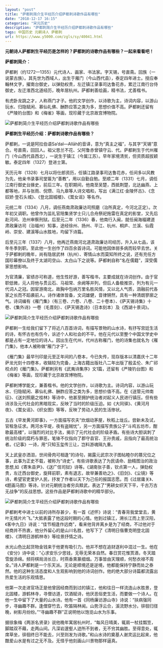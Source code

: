```yaml
---
layout: "post"
title: "萨都刺简介生平经历介绍萨都刺诗歌作品有哪些"
date: "2018-12-17 16:15"
categories: "宋元历史"
description: "萨都刺简介生平经历介绍萨都刺诗歌作品有哪些"
tags: 中国历史 元朝诗人 萨都刺
url: https://www.y5000.com/zgls/sy/40041.html
---
```






**元朝诗人萨都刺生平经历是怎样的？萨都刺的诗歌作品有哪些？一起来看看吧！**

 **萨都刺简介：**

萨都剌（约1272—1355）元代诗人、画家、书法家。字天锡，号直斋。回族（一说蒙古族）。其先世为西域人，出生于雁门（今山西代县），泰定四年进士。授应奉翰林文字，擢南台御史，以弹劾权贵，左迁镇江录事司达鲁花赤，累迁江南行台侍御史，左迁淮西北道经历，晚年居杭州。萨都剌善绘画，精书法，尤善楷书。

有虎卧龙跳之才，人称燕门才子。他的文学创作，以诗歌为主，诗词内容，以游山玩水、归隐赋闲、慕仙礼佛、酬酢应答之类为多，思想价值不高。萨都剌还留有《严陵钓台图》和《梅雀》等画，现珍藏于北京故宫博物院。

![萨都刺简介生平经历介绍萨都刺诗歌作品有哪些](https://img.y5000.com/uploads/allimg/190112/6f32f9c83aa346f26db53c272824bbf2.jpg)

 **萨都刺生平经历介绍：萨都刺诗歌作品有哪些？**

萨都剌，一说是阿拉伯语Sa’dal—Allāh的音译，意为“真主之福”，与其字“天锡”意合。号直斋，回回人。祖父思兰不花、父阿鲁赤曾镇守云、代。萨都剌生于代州雁门（今山西代县西北），一说生于镇江（今属江苏）。早年家境清贫，但资质超拔颖敏。泰定四年（1327）登进士第。

天历元年（1328）七月以将仕郎资历，任镇江路录事司达鲁花赤，任间多以风教为先，他亲书录事司堂匾为“善教”，用以自勤自勉。至顺二年（1331）七月，调任江南行御史台掾史，前后三年。在职期间，他南至吴楚，西抵荆楚，北达幽燕、上都等地，并与张雨、倪瓒、马九皋等人诗文唱和，写出《满江红·金陵怀古》、《念奴娇·登石头城》、《登北固城楼》、《鬻女谣》等名作。

元统二年（1334）八月，调任燕南肃政廉访司照磨（治所真定，今河北正定）。次年初又调职。他曾作为监礼官陪集贤学士只儿合舟祭祀拖雷在真定的影堂，又先后赴河间、沧州审察刑狱。后至元二年（1336）春，他南行入闽，就任闽海福建道肃政廉访司（治福州）知事，途经徐州、扬州、平江、杭州、桐庐、兰溪、仙霞岭、崇安、建溪等山水胜地，均留下诗篇。

后至元三年（1337）八月，他再迁燕南河北道肃政廉访司经历，升入从七品，该年冬季到职。至此他一生创作了四百余首诗词。可能他因体弱多病而较早去世。关于萨都剌的晚年，尚有隐居武林（杭州）、寄情山水而莫知所终之说，还有充任方国珍幕僚以及终于太湖司空山、太白山下之说等。萨都剌自称“名在儒籍”，深受儒家思想影响。

为官清廉，宦绩亦可称道，他生性好游，善写楷书，主要成就在诗词创作。由于官职低微，元人将他与贯云石、马祖常、余阙等并列，但后人备极推崇，列为有元一代词人之冠。因宦游南北，故胸中包纳万里名胜风情，又以北人气质，涵融前代各家之长而不蹈袭前人。诗作诸体皆备，文词雄健，音律锵然，具有一种清朗寥廓之气。诗词编有《雁门集》（有三卷、六卷、八卷、二十卷本）、《萨天锡诗集》十卷、《集外诗》一卷（毛晋刻）、《萨天锡逸诗》（日本刻本）及《西湖十景词》。

![萨都刺简介生平经历介绍萨都刺诗歌作品有哪些](https://img.y5000.com/uploads/allimg/190112/ce7c7298ded877cd4b1b869734b3247e.jpg)

萨都剌一生给我们留下了将近八百首诗词，有描写景物的山水诗，有抒写宫廷生活的诗，有怀古也有伤今，诉述个人和社会的不平。他在元代以至整个中国文学史中都是占有一定地位的诗人。因出生在代州，代州古称雁门，他的诗集也就名为《雁门集》，他本人被称做“雁门才子”。

《雁门集》最早刊印是元至正年间的八卷本，今已失传，现存版本以清嘉庆十二年萨龙光刻十四卷本，收辑较为完备，上海古籍出版社八二年出版了殷孟伦、朱广祁校点的《雁门集》。萨都剌另有《武夷诗集序》文1篇，还留有《严陵钓台图》和《梅雀》等画，现珍藏于北京故宫博物院。

萨都剌博学能文，兼善楷书。他的文学创作，以诗歌为主。诗词内容，以游山玩水、归隐赋闲、慕仙礼佛、酬酢应答之类为多，思想价值不高。在《送管元帅南征》、《送刘照磨之桂林》等诗中，他甚至拥护统治者对起义人民进行镇压。但有些诗涉及元代社会的黑暗现实，反映了当时的阶级压迫。如《大同驿》、《黄河月夜》、《鬻女谣》、《织女图》等等，反映了劳动人民的生活惨状。

五古《早发黄河即事》，一方面描写农夫“炊烟动茅屋，秋稻上垅丘。尝新未及试，官租急征求。两河水平堤，夜有盗贼忧”，另一方面描写贵族公子“斗鸡五坊市，酣歌最高楼”，以强烈的对比手法，揭示了元代社会的阶级矛盾。有些诗大胆讽刺了统治阶级的腐朽与罪恶，笔锋不仅指向了郡守县官、王孙贵戚，且指向了最高统治者。《记事》一诗，用“只知玉玺传三让，岂料游魂隔九重。

天上武皇亦洒泪，世间骨肉可相逢”的诗句，揭露元武宗次子图帖睦尔的篡兄位之事，此事为正史不载，被称为“诗史”。有些诗歌表达了为民请命、励精图治的政治思想,如《寄朱县尹》、《送广信司狱》诗等。《湖南张子善，钦点第一人，弹劾权贵，左迁西台御史，旋拜前职，素有退志，故举兼善劝之》、《旧剑》、《尘镜》等诗，希望官吏爱护人民，抒发了作者以天下为己任的报国志愿。而《过居庸关》、《题画马图》等诗，针对元朝统治者穷兵黩武，表达了“男耕女织天下平，千古万古无战争”的反战思想。这些作品是萨都剌诗歌中的精华部分。

![萨都刺简介生平经历介绍萨都刺诗歌作品有哪些](https://img.y5000.com/uploads/allimg/190112/78285f4dcbc026aa35d935918126905a.jpg)

萨都剌考中进士以前的诗所存甚少，有一首《述怀》诗说：“青春背我堂堂去，黄叶无情片片飞。”大抵表露了他这段时期的心情。他到过镇江，溯长江而上至汉阳，《客中九日》诗说：“佳节相逢作远商”，看来他背井离乡是为了经商，不过他对于经商并不热衷，他分外留心的是山川名胜，他写下了《清明日偕曹克明登北固楼》、《清明日游鹤林寺》等绘景抒情之诗。

水光山色比起货物金钱来于他更有吸引力。他并不想在追财逐利中混过一生。他在《安分》诗中说：“心求安乐少思钱，无辱无荣本自然。春日赏花惟贳酒，冬天踏雪旋添绵。频将棋局消长日，时燕香熏篆细烟。万事皆由天理顺，何愁衣禄不周全。”诗人萨都剌是一个乐天派。无论是顺境还是逆境，他都能保持宁静而处之泰然。他的这种生活态度和人生观影响到他的诗词创作。他的绝大部分诗篇都流露出热爱生活的乐观情思。

他第一次走进官场正是他曾因经商而到过的镇江，他和往日一样流连山水胜景，登北固楼，游鹤林寺，寻僧访道，饮酒赋诗，他厌恶俗吏生活，而要做一个诗人。在他一生中留下了大量的山水诗。他有一首《同杨廉访游山寺》诗说：“扶病强同步，寻幽趣不群。逢僧穿竹去，吹笛隔林闻。山势浮云合，溪流野水分。徘徊归径晚，树影月纷纷。”“寻幽趣不群”正说明他以饱览山水为乐事。

据徐象梅《两浙名贤录》说他晚年寓居杭州时，“每风日晴美，辄肩一杖挂瓢笠，脚踏双不藉，走两山间。凡深岩邃壑人迹所不到者，无不穷其幽胜。至得意处，辄席草坐，徘徊终日不能去，兴至则发为诗歌。”和山水诗的奠基人谢灵运比起来，他酷爱山水是有过之无不及。无怪乎他刻画山川景物那样逼真。
